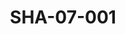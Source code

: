 ---
pid: SHA-07-001
title: SHA-07-001
language: en
collection: Sharhabil Ahmed
original_label: 
rights: Sharhabil Ahmed
location_of_original: Sharhabil Ahmed
photographer_or_studio: 
scanned_from: poster 20.2 by 29.7
_date: '1977'
location: Khartoum
description: Announcement of Sharhabil Ahmed performance before the Civil Aviation
  department
additional_notes: 
permission_display: 'yes'
on_server: 'yes'
on_website: 'yes'
permalink: /archive/en/sha-07-001.html
layout: photo-page
---